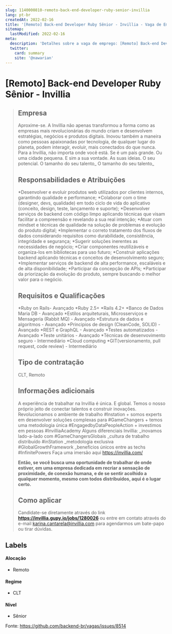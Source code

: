```yaml
---
slug: 1140000810-remoto-back-end-developer-ruby-senior-invillia
lang: pt-br
createdAt: 2022-02-16
title: '[Remoto] Back-end Developer Ruby Sênior - Invillia - Vaga de Emprego'
sitemap:
  lastModified: 2022-02-16
meta:
  description: 'Detalhes sobre a vaga de emprego: [Remoto] Back-end Developer Ruby Sênior - Invillia'
  twitter:
    card: summary
    site: '@nawarian'
---
```


# [Remoto] Back-end Developer Ruby Sênior - Invillia

> ## Empresa
> Aproxime-se. A Invillia não apenas transformou a forma como as empresas mais revolucionárias do mundo criam e desenvolvem estratégias, negócios e produtos digitais. Inovou também a maneira como pessoas apaixonadas por tecnologia, de qualquer lugar do planeta, podem interagir, evoluir, mais conectados do que nunca. Para a Invillia, não importa onde você está. Se é um país grande. Ou uma cidade pequena. E sim a sua vontade. As suas ideias. O seu potencial.
O tamanho do seu talento_
O tamanho do seu talento_
> 
> ## Responsabilidades e Atribuições
> *Desenvolver e evoluir produtos web utilizados por clientes internos, garantindo qualidade e performance;
> *Colaborar com o time (designer, devs, qualidade) em todo ciclo de vida do aplicativo (conceito, design, teste, lançamento e suporte);
> *Desenvolver serviços de backend com código limpo aplicando técnicas que visam facilitar a compreensão e revelando a sua real intenção;
> *Atuar com mindset e técnicas de qualidade na solução de problemas e evolução do produto digital;
> *Implementar o correto tratamento dos fluxos de dados considerando requisitos como durabilidade, consistência, integridade e segurança;
> *Sugerir soluções inerentes as necessidades de negócio;
> *Criar componentes reutilizáveis e organiza-los em bibliotecas para uso futuro;
> *Construir aplicações backend aplicando técnicas e conceitos de desenvolvimento seguro;
> *Implementar serviços de backend de alta performance, escaláveis e de alta disponibilidade;
> *Participar da concepção de APIs;
> *Participar da priorização da evolução do produto, sempre buscando o melhor valor para o negócio.
> 
> ## Requisitos e Qualificações
> *Ruby on Rails- Avançado
> *Ruby 2.5+
> *Rails 4.2+
> *Banco de Dados Maria DB - Avançado
> *Estilos arquiteturais, Microsserviços e Mensageria (Rabbit MQ) - Avançado
> *Estrutura de dados e algoritmos - Avançado
> *Principios de design (CleanCode, SOLID) - Avançado
> *REST e GraphQL - Avançado
> *Testes automatizados - Avançado
> *Teste unitários - Avançado
> *Técnicas de desenvovimento seguro - Intermediário
> *Cloud computing
> *GIT(versionamento, pull request, code review) - Intermediário
> 
> ## Tipo de contratação
> CLT, Remoto
> 
> ## Informações adicionais
> A experiência de trabalhar na Invillia é única. E global. Temos o nosso próprio jeito de conectar talentos e construir inovações.
Revolucionamos o ambiente de trabalho #Instation + somos experts em desenvolver soluções complexas para #GameChangers + temos uma metodologia única #EngagedbyDataPeopleAction + investimos em pessoas #InvilliaAcademy
Alguns diferenciais Invillia:
_inovamos lado-a-lado com #GameChangersGlobais
_cultura de trabalho distribuído #inStation
_metodologia exclusiva #GlobalGrowthFramework
_benefícios únicos entre as techs #InfinitePowers
Faça uma imersão aqui https://invillia.com/
> 
> **Então, se você busca uma oportunidade de trabalhar de onde estiver, em uma empresa dedicada em recriar a sensação de proximidade, de conexão humana, e de se sentir acolhido a qualquer momento, mesmo com todos distribuídos, aqui é o lugar certo.**
> 
> ## Como aplicar
> Candidate-se diretamente através do link **https://invillia.gupy.io/jobs/1280026** ou entre em contato através do e-mail [karina.cantarela@invillia.com](mailto:karina.cantarela@invillia.com) para agendarmos um bate-papo ou tirar dúvidas. 
> 
## Labels

#### Alocação
- Remoto

#### Regime
- CLT

#### Nível
- Sênior


Fonte: https://github.com/backend-br/vagas/issues/8514